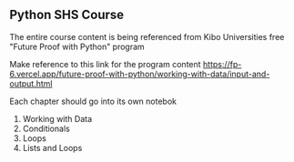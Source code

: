 ## Python SHS Course

The entire course content is being referenced from Kibo Universities free "Future Proof with Python" program 

Make reference to this link for the program content 
https://fp-6.vercel.app/future-proof-with-python/working-with-data/input-and-output.html

Each chapter should go into its own notebok 
1. Working with Data
2. Conditionals
3. Loops
4. Lists and Loops
